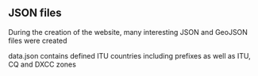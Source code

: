 ## JSON files

During the creation of the website, many interesting JSON and GeoJSON files were created

data.json contains defined ITU countries including prefixes as well as ITU, CQ and DXCC zones